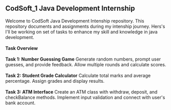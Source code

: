 ## CodSoft_1 Java Development Internship ##


Welcome to CodSoft Java Development Intenship repository. This repository documents and assignments during my intenship journey. Hers's I'll be working on set of tasks to enhance my skill and knowledge in java development.
<br>
<br>
 __Task Overview__ 
<br>
<br>
__Task 1: Number Guessing Game__
Generate random numbers, prompt user guesses, and provide feedback.
Allow multiple rounds and calculate scores.
<br>
<br>
__Task 2: Student Grade Calculator__
Calculate total marks and average percentage.
Assign grades and display results.
<br>
<br>
__Task 3: ATM Interface__
Create an ATM class with withdraw, deposit, and checkBalance methods.
Implement input validation and connect with user's bank account.

